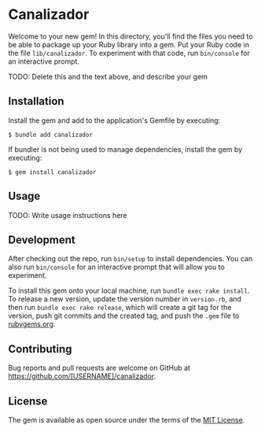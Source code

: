 # Canalizador

Welcome to your new gem! In this directory, you'll find the files you need to be able to package up your Ruby library into a gem. Put your Ruby code in the file `lib/canalizador`. To experiment with that code, run `bin/console` for an interactive prompt.

TODO: Delete this and the text above, and describe your gem

## Installation

Install the gem and add to the application's Gemfile by executing:

    $ bundle add canalizador

If bundler is not being used to manage dependencies, install the gem by executing:

    $ gem install canalizador

## Usage

TODO: Write usage instructions here

## Development

After checking out the repo, run `bin/setup` to install dependencies. You can also run `bin/console` for an interactive prompt that will allow you to experiment.

To install this gem onto your local machine, run `bundle exec rake install`. To release a new version, update the version number in `version.rb`, and then run `bundle exec rake release`, which will create a git tag for the version, push git commits and the created tag, and push the `.gem` file to [rubygems.org](https://rubygems.org).

## Contributing

Bug reports and pull requests are welcome on GitHub at https://github.com/[USERNAME]/canalizador.

## License

The gem is available as open source under the terms of the [MIT License](https://opensource.org/licenses/MIT).
